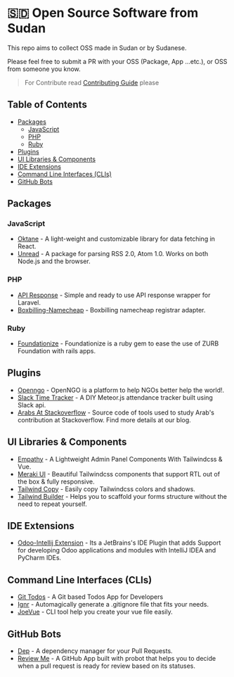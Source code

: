 # 🇸🇩 Open Source Software from Sudan
This repo aims to collect OSS made in Sudan or by Sudanese.

Please feel free to submit a PR with your OSS (Package, App ...etc.), or OSS from someone you know.

> For Contribute read [Contributing Guide](contributing.md) please

## Table of Contents

  - [Packages](#packages)
    - [JavaScript](#javascript)
    - [PHP](#php)
    - [Ruby](#ruby)
  - [Plugins](#plugins)
  - [UI Libraries & Components](#ui-libraries--components)
  - [IDE Extensions](#ide-extensions)
  - [Command Line Interfaces (CLIs)](#command-line-interfaces-clis)
  - [GitHub Bots](#github-bots)

## Packages

### JavaScript

- [Oktane](https://github.com/z0al/oktane) - A light-weight and customizable library for data fetching in React.
- [Unread](https://github.com/z0al/unread) - A package for parsing RSS 2.0, Atom 1.0. Works on both Node.js and the browser.

### PHP

- [API Response](https://github.com/obiefy/api-response) - Simple and ready to use API response wrapper for Laravel.
- [Boxbilling-Namecheap](https://github.com/Eptikar-IT-Solutions/boxbilling-namecheap) - Boxbilling namecheap registrar adapter.

### Ruby

- [Foundationize](https://github.com/Eptikar-IT-Solutions/foundationize) - Foundationize is a ruby gem to ease the use of ZURB Foundation with rails apps.


## Plugins

- [Openngo](https://github.com/Eptikar-IT-Solutions/openngo) - OpenNGO is a platform to help NGOs better help the world!.
- [Slack Time Tracker](https://github.com/Eptikar-IT-Solutions/slack-time-tracker) - A DIY Meteor.js attendance tracker built using Slack api.
- [Arabs At Stackoverflow](https://github.com/Eptikar-IT-Solutions/arabs-at-stackoverflow) - Source code of tools used to study Arab's contribution at Stackoverflow. Find more details at our blog.

## UI Libraries & Components

- [Empathy](https://github.com/the94air/empathy) - A Lightweight Admin Panel Components With Tailwindcss & Vue.
- [Meraki UI](https://github.com/merakiui/website) - Beautiful Tailwindcss components that support RTL out of the box & fully responsive.
- [Tailwind Copy](https://github.com/the94air/twcopy) - Easily copy Tailwindcss colors and shadows.
- [Tailwind Builder](https://github.com/Miaababikir/Tailwind-Builder) - Helps you to scaffold your forms structure without the need to repeat yourself.

## IDE Extensions

- [Odoo-Intellij Extension](https://github.com/firebitsnet/odoo-intellij) - Its a JetBrains's IDE Plugin that adds Support for developing Odoo applications and modules with IntelliJ IDEA and PyCharm IDEs.

## Command Line Interfaces (CLIs)

- [Git Todos](https://github.com/z0al/git-todos) - A Git based Todos App for Developers
- [Ignr](https://github.com/z0al/ignr) - Automagically generate a .gitignore file that fits your needs.
- [JoeVue](https://github.com/Miaababikir/JoeVue) - CLI tool help you create your vue file easily.

## GitHub Bots

- [Dep](https://probot.github.io/apps/dep/) - A dependency manager for your Pull Requests.
- [Review Me](https://github.com/z0al/probot-review-me) - A GitHub App built with probot that helps you to decide when a pull request is ready for review based on its statuses.
